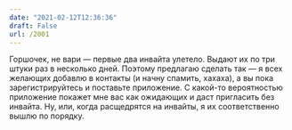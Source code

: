 ```yaml
---
date: "2021-02-12T12:36:36"
draft: False
url: /2001
---
```


Горшочек, не вари — первые два инвайта улетело. Выдают их по три штуки раз в несколько дней. Поэтому предлагаю сделать так — я всех желающих добавлю в контакты (и начну спамить, хахаха), а вы пока зарегистрируйтесь и поставьте приложение. С какой-то вероятностью приложение покажет мне вас как ожидающих и даст пригласить без инвайта. Ну, или, когда расщедрятся на инвайты, я их соответственно вышлю по порядку.
